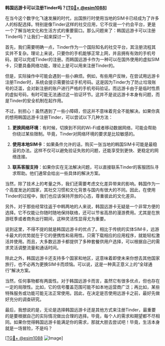 **韩国远游卡可以注册Tinder吗？[[TG💪+ @esim1088](https://t.me/s/esim1088)]**

在当今这个数字化飞速发展的时代，出国旅行时使用当地的SIM卡已经成为了许多人的标配选择。特别是像Tinder这样的社交应用，它不仅是一个约会平台，更是一个了解当地文化和生活方式的重要窗口。那么问题来了：韩国远游卡可以注册Tinder吗？让我们一起来探讨一下。

首先，我们需要明确一点，Tinder作为一个国际知名的社交平台，其注册流程其实并不复杂。理论上来说，只要你的手机能够正常上网，并且拥有有效的手机号码，就可以完成Tinder的注册。而韩国远游卡作为一种可以在国外使用的虚拟SIM卡，只要具备网络功能，理论上是可以用来注册Tinder的。

但是，实际操作中可能会遇到一些小麻烦。例如，有些用户反映，在尝试用远游卡注册Tinder时，系统会提示需要验证手机号码。这是因为Tinder为了防止垃圾账号的泛滥，会对新注册的账户进行严格的手机号码验证。而远游卡由于是临时性质的虚拟号码，有时可能无法通过这一验证环节。这并不是说远游卡本身有问题，而是Tinder的安全机制在起作用。

不过，别担心！虽然遇到了一些小障碍，但这并不意味着完全不能解决。如果你真的想用韩国远游卡注册Tinder，可以尝试以下几种方法：

1. **更换网络环境**：有时候，切换到不同的Wi-Fi或者移动数据网络，可能会帮助你绕过某些限制。毕竟，Tinder对网络环境的要求是比较敏感的。

2. **使用本地SIM卡**：如果条件允许的话，购买一张当地的韩国SIM卡可能是最稳妥的办法。这样不仅可以避免验证失败的问题，还能享受到更快、更稳定的网络连接。

3. **联系客服支持**：如果你实在无法解决问题，可以直接联系Tinder的客服团队寻求帮助。他们通常会给出一些具体的解决方案。

当然，除了技术上的考量之外，我们还需要考虑文化差异带来的影响。韩国作为一个高度发达的国家，其社交习惯和文化背景与国内有很大的不同。因此，在使用Tinder的过程中，我们也应该保持开放的心态，尊重彼此的文化差异。

另外，对于那些经常往返于中韩两地的人来说，韩国远游卡无疑是一个非常方便的选择。它不仅能让你随时随地保持联络，还可以节省高昂的漫游费用。尤其是在旅游旺季或者商务出行期间，这种灵活性显得尤为重要。

说到这里，不得不提的就是韩国远游卡的优点了。相比于传统的实体SIM卡，远游卡最大的优势就在于它的便携性和易用性。只需下载相应的应用程序，就能轻松激活并使用。而且，大多数远游卡都提供了多种套餐供用户选择，可以根据自己的需求灵活调整流量和通话时间。

除此之外，韩国远游卡还支持多个国家和地区，这意味着即使未来你想去其他国家旅行，也不必再为更换SIM卡而烦恼。可以说，这是一种真正意义上的“全球通行”解决方案。

当然，任何事物都有两面性。对于韩国远游卡而言，虽然它有很多优点，但也存在一定的局限性。比如，它的信号覆盖范围可能不如本地运营商广泛；再比如，某些特殊服务或功能可能无法正常使用。因此，在决定是否使用远游卡之前，最好先做好充分的调查研究。

最后，我想说的是，无论是选择韩国远游卡还是其他方式来注册Tinder，最重要的是要根据自己的实际情况做出合理的选择。毕竟，每个人的需求和期望都不尽相同。如果你觉得韩国远游卡能满足你的需求，那就大胆去尝试吧！毕竟，生活本身就是一场冒险，不是吗？

[[TG💪+ @esim1088](https://t.me/s/esim1088) ![Image](https://i.postimg.cc/4NQfJmqS/Snipaste-2025-05-13-00-14-12.png)]